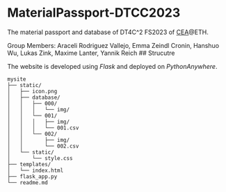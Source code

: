 # MaterialPassport-DTCC2023
The material passport and database of  DT4C^2 FS2023 of [CEA](https://cea.ibi.ethz.ch/)@ETH.  

Group Members: Araceli Rodriguez Vallejo, Emma Zeindl Cronin, Hanshuo Wu, Lukas Zink, Maxime Lanter, Yannik Reich  ## Strucutre

The website is developed using *Flask* and deployed on *PythonAnywhere*.  

    mysite
    ├── static/
    │   ├── icon.png
    │   ├── database/
    │   │   ├── 000/
    │   │   │   └── img/
    │   │   └── 001/
    │   │   │   ├── img/
    │   │   │   └── 001.csv
    │   │   └── 002/
    │   │       ├── img/
    │   │       └── 002.csv
    │   └── static/
    │       └── style.css
    ├── templates/
    │   └── index.html
    ├── flask_app.py
    └── readme.md
